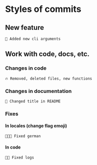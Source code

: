 # Styles of commits
## New feature
```
🎉 Added new cli arguments
```
## Work with code, docs, etc.
### Changes in code
```
🔥 Removed, deleted files, new functions
```
### Changes in documentation
```
📝 Changed title in README
```
### Fixes
#### In locales (change flag emoji)
```
🔨🇩🇪 Fixed german
```
#### In code
```
🔨📝 Fixed logs
```
